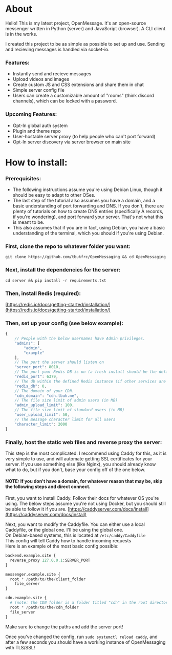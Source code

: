 # About

Hello! This is my latest project, OpenMessage. It's an open-source messenger written in Python (server) and JavaScript (browser). A CLI client is in the works.

I created this project to be as simple as possible to set up and use. Sending and recieving messages is handled via socket-io.

### Features:
* Instantly send and recieve messages
* Upload videos and images
* Create custom JS and CSS extensions and share them in chat
* Simple server config file
* Users can create a customizable amount of "rooms" (think discord channels), which can be locked with a password.

### Upcoming Features:
* Opt-In global auth system
* Plugin and theme repo
* User-hostable server proxy (to help people who can't port forward)
* Opt-In server discovery via server browser on main site

# How to install:

### Prerequisites:
* The following instructions assume you're using Debian Linux, though it should be easy to adapt to other OSes.
* The last step of the tutorial also assumes you have a domain, and a basic understanding of port forwarding and DNS. If you don't, there are plenty of tutorials on how to create DNS entries (specifically A records, if you're wondering), and port forward your server. That's not what this is meant to be.
* This also assumes that if you are in fact, using Debian, you have a basic understanding of the terminal, which you should if you're using Debian.


### First, clone the repo to whatever folder you want:  
`git clone https://github.com/tbukfrc/OpenMessaging && cd OpenMessaging`

### Next, install the dependencies for the server:  
`cd server && pip install -r requirements.txt`

### Then, install Redis (required):  
[https://redis.io/docs/getting-started/installation/](https://redis.io/docs/getting-started/installation/)

### Then, set up your config (see below example):  
```js
{
    // People with the below usernames have Admin privileges.
    "admins": [
        "admin",
        "example"
    ],
    // The port the server should listen on
    "server_port": 8010,
    // The port your Redis DB is on (a fresh install should be the default, if you have multiple instances make sure to change this to a new one)
    "redis_port": 6379,
    // The db within the defined Redis instance (if other services are using Redis, I would highly recommend creating a new instance, but changing this would work too)
    "redis_db": 0,
    // The domain of your CDN.
    "cdn_domain": "cdn.tbuk.me",
    // The file size limit of admin users (in MB)
    "admin_upload_limit": 100,
    // The file size limit of standard users (in MB)
    "user_upload_limit": 50,
    // The message character limit for all users
    "character_limit": 2000
}
```
### Finally, host the static web files and reverse proxy the server:  

This step is the most complicated. I recommend using Caddy for this, as it is very simple to use, and will automate getting SSL certificates for your server.
If you use something else (like Nginx), you should already know what to do, but if you don't, base your config off of the one below.

#### NOTE: If you don't have a domain, for whatever reason that may be, skip the following steps and direct connect.

First, you want to install Caddy. Follow their docs for whatever OS you're using. The below steps assume you're not using Docker, but you should still be able to follow it if you are.
[https://caddyserver.com/docs/install](https://caddyserver.com/docs/install)

Next, you want to modify the Caddyfile. You can either use a local Caddyfile, or the global one. I'll be using the global one.  
On Debian-based systems, this is located at `/etc/caddy/Caddyfile`  
This config will tell Caddy how to handle incoming requests  
Here is an example of the most basic config possible:
```py
backend.example.site {
  reverse_proxy 127.0.0.1:SERVER_PORT
}

messenger.example.site {
  root * /path/to/the/client_folder
	file_server
}

cdn.example.site {
  # (note: the CDN folder is a folder titled "cdn" in the root directory/the folder containing the client and server folders).
  root * /path/to/the/cdn_folder
  file_server
}
```
Make sure to change the paths and add the server port!

Once you've changed the config, run `sudo systemctl reload caddy`, and after a few seconds you should have a working instance of OpenMessaging with TLS/SSL!
